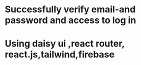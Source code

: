 # Successfully verify email-and password and access to log in 
# Using daisy ui ,react router, react.js,tailwind,firebase 
